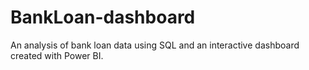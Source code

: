 # BankLoan-dashboard
An analysis of bank loan data using SQL and an interactive dashboard created with Power BI.
